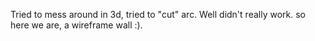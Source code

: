 Tried to mess around in 3d, tried to "cut" arc.
Well didn't really work. so here we are, a wireframe wall :). 
